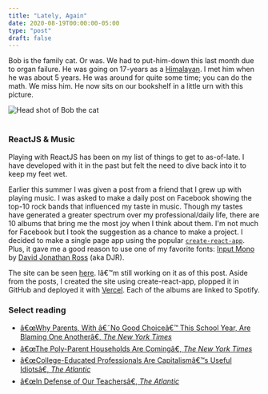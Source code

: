 ```yaml
---
title: "Lately, Again"
date: 2020-08-19T00:00:00-05:00
type: "post"
draft: false
---
```


<style>
.center {
    display: block;
  margin-left: auto;
  margin-right: auto;

}
</style>

Bob is the family cat. Or was. We had to put-him-down this last month due to organ failure. He was going on 17-years as a [Himalayan](https://en.wikipedia.org/wiki/Himalayan_cat). I met him when he was about 5 years.
He was around for quite some time; you can do the math. We miss him. He now sits on our bookshelf in a little urn with this picture.

<img src="/data/images/Bob_Head_Shot.jpg" class="center" alt="Head shot of Bob the cat" />

<br>

### ReactJS & Music

Playing with ReactJS has been on my list of things to get to as-of-late. I have developed with it in the past but felt the need to dive back into it to keep my feet wet.

Earlier this summer I was given a post from a friend that I grew up with playing music. I was asked to make a daily post on Facebook showing the
top-10 rock bands that influenced my taste in music. Though my tastes have generated a greater spectrum over my professional/daily life, there are
10 albums that bring me the most joy when I think about them. I'm not much for Facebook but I took the suggestion as a chance to make a project.
I decided to make a single page app using the popular [`create-react-app`](https://github.com/facebook/create-react-app). Plus, it gave me a good reason to use one of my favorite fonts: [Input Mono](https://djr.com/input/) by
[David Jonathan Ross](https://djr.com/) (aka DJR).

The site can be seen [here](https://music-fun-g36h7j3pd.now.sh/). Iâ€™m still working on it as of this post. Aside from the posts, I created the site using create-react-app, plopped it in
GitHub and deployed it with [Vercel](https://vercel.com). Each of the albums are linked to Spotify.


### Select reading

* [â€œWhy Parents, With â€˜No Good Choiceâ€™ This School Year, Are Blaming One Anotherâ€, *The New York Times*](https://nyti.ms/2YdsBaf)
* [â€œThe Poly-Parent Households Are Comingâ€, *The New York Times*](https://nyti.ms/2DNpyya)
* [â€œCollege-Educated Professionals Are Capitalismâ€™s Useful Idiotsâ€, *The Atlantic*](https://www.theatlantic.com/ideas/archive/2020/08/i-was-useful-idiot-capitalism/615031/)
* [â€œIn Defense of Our Teachersâ€, *The Atlantic*](https://www.theatlantic.com/culture/archive/2020/07/dave-grohl-pandemic-reopening-schools-health-teachers/614422/?utm_source=share&utm_campaign=share)
